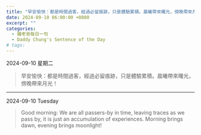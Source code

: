 ```yaml
---
title: "早安愉快：都是時間過客，經過必留痕跡，只是體驗累積。晨曦帶來曙光，傍晚帶來月光！ <br> Good morning: We are all passers-by in time, leaving traces as we pass by, it is just an accumulation of experiences. Morning brings dawn, evening brings moonlight!"
date: 2024-09-10 06:00:00 +0800
excerpt: ""
categories:
  - 鍾老爸每日一句
  - Daddy Chung's Sentence of the Day
# tags:
---
```


2024-09-10 星期二

> 早安愉快：都是時間過客，經過必留痕跡，只是體驗累積。晨曦帶來曙光，傍晚帶來月光！

---

2024-09-10 Tuesday

> Good morning: We are all passers-by in time, leaving traces as we pass by, it is just an accumulation of experiences. Morning brings dawn, evening brings moonlight!
